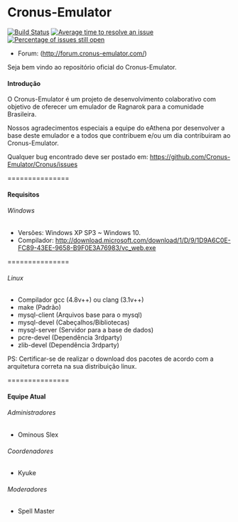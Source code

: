 Cronus-Emulator
===============

[![Build Status](https://travis-ci.org/Cronus-Emulator/Cronus.png?branch=master)](https://travis-ci.org/Cronus-Emulator/Cronus) [![Average time to resolve an issue](http://isitmaintained.com/badge/resolution/cronus-emulator/cronus.svg)](http://isitmaintained.com/project/cronus-emulator/cronus "Average time to resolve an issue") [![Percentage of issues still open](http://isitmaintained.com/badge/open/cronus-emulator/cronus.svg)](http://isitmaintained.com/project/cronus-emulator/cronus "Percentage of issues still open")

* Forum: (http://forum.cronus-emulator.com/)

Seja bem vindo ao repositório oficial do Cronus-Emulator.


#### Introdução
O Cronus-Emulator é um projeto de desenvolvimento colaborativo com objetivo de oferecer um emulador de Ragnarok para
a comunidade Brasileira.

Nossos agradecimentos especiais a equipe do eAthena por desenvolver a base deste emulador e a todos que contribuem e/ou um dia contribuiram ao Cronus-Emulator.

Qualquer bug encontrado deve ser postado em: https://github.com/Cronus-Emulator/Cronus/issues

===============
#### Requisitos

###### Windows
- Versões: Windows XP SP3 ~ Windows 10.
- Compilador: http://download.microsoft.com/download/1/D/9/1D9A6C0E-FC89-43EE-9658-B9F0E3A76983/vc_web.exe

===============

###### Linux
 - Compilador gcc (4.8v++) ou clang (3.1v++) 
 - make           (Padrão)
 - mysql-client   (Arquivos base para o mysql)
 - mysql-devel    (Cabeçalhos/Bibliotecas)
 - mysql-server   (Servidor para a base de dados)
 - pcre-devel     (Dependência 3rdparty)
 - zlib-devel     (Dependência 3rdparty)
 
PS: Certificar-se de realizar o download dos pacotes de acordo com a arquitetura correta na sua distribuição linux.

===============
#### Equipe Atual

###### Administradores

- Ominous Slex

###### Coordenadores

- Kyuke

###### Moderadores

- Spell Master

